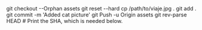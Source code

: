 

git checkout --Orphan assets
git reset --hard
cp /path/to/viaje.jpg .
git add .
git commit -m 'Added cat picture'
git Push -u Origin assets
git rev-parse HEAD  # Print the SHA, which is needed below.
